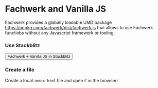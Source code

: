 # Fachwerk and Vanilla JS

Fachwerk provides a globally loadable UMD package https://unpkg.com/fachwerk/dist/fachwerk.js that allows to use Fachwerk functiobs without any Javascript framework or tooling.

### Use Stackblitz

<Button href="https://stackblitz.com/fork/github/fachwerk-dev/create-fachwerk/tree/main/vanilla?file=index.html&title=Fachwerk+and+Vanilla+JS"><IconStackblitz />Fachwerk + Vanilla JS in Stackblitz</Button>

### Create a file

Create a local `index.html` file and open it in the browser:

<Snippet src="https://raw.githubusercontent.com/fachwerk-dev/create-fachwerk/main/vanilla/index.html" />
